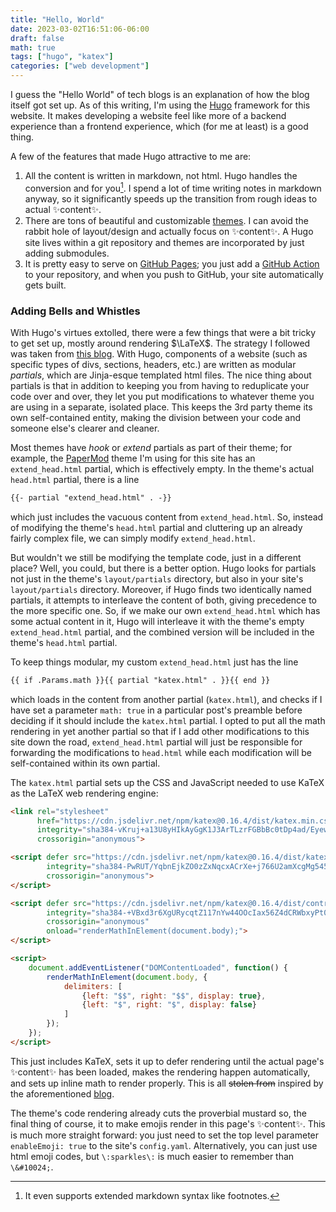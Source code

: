 ```yaml
---
title: "Hello, World"
date: 2023-03-02T16:51:06-06:00
draft: false
math: true
tags: ["hugo", "katex"]
categories: ["web development"]
---
```


I guess the "Hello World" of tech blogs is an explanation of how the blog itself got set up. As of this writing, I'm using the [Hugo](https://gohugo.io/) framework for this website. It makes developing a website feel like more of a backend experience than a frontend experience, which (for me at least) is a good thing. 

A few of the features that made Hugo attractive to me are:
1. All the content is written in markdown, not html. Hugo handles the conversion and for you[^1]. I spend a lot of time writing notes in markdown anyway, so it significantly speeds up the transition from rough ideas to actual :sparkles:content:sparkles:.
2. There are tons of beautiful and customizable [themes](https://themes.gohugo.io/). I can avoid the rabbit hole of layout/design and actually focus on :sparkles:content:sparkles:. A Hugo site lives within a git repository and themes are incorporated by just adding submodules.
3. It is pretty easy to serve on [GitHub Pages](https://pages.github.com/); you just add a [GitHub Action](https://gohugo.io/hosting-and-deployment/hosting-on-github/) to your repository, and when you push to GitHub, your site automatically gets built. 

### Adding Bells and Whistles

With Hugo's virtues extolled, there were a few things that were a bit tricky to get set up, mostly around rendering $\LaTeX$. The strategy I followed was taken from [this blog](https://dzhg.dev/posts/2020/08/how-to-add-latex-support-in-hugo/). With Hugo, components of a website (such as specific types of divs, sections, headers, etc.) are written as modular *partials*, which are Jinja-esque templated html files. The nice thing about partials is that in addition to keeping you from having to reduplicate your code over and over, they let you put modifications to whatever theme you are using in a separate, isolated place. This keeps the 3rd party theme its own self-contained entity, making the division between your code and someone else's clearer and cleaner.

Most themes have *hook* or *extend* partials as part of their theme; for example, the [PaperMod](https://themes.gohugo.io/themes/hugo-papermod/) theme I'm using for this site has an `extend_head.html` partial, which is effectively empty. In the theme's actual `head.html` partial, there is a line
```html
{{- partial "extend_head.html" . -}}
```
which just includes the vacuous content from `extend_head.html`. So, instead of modifying the theme's `head.html` partial and cluttering up an already fairly complex file, we can simply modify `extend_head.html`. 

But wouldn't we still be modifying the template code, just in a different place? Well, you could, but there is a better option. Hugo looks for partials not just in the theme's `layout/partials` directory, but also in your site's `layout/partials` directory. Moreover, if Hugo finds two identically named partials, it attempts to interleave the content of both, giving precedence to the more specific one. So, if we make our own `extend_head.html` which has some actual content in it, Hugo will interleave it with the theme's empty `extend_head.html` partial, and the combined version will be included in the theme's `head.html` partial.

To keep things modular, my custom `extend_head.html` just has the line
```html
{{ if .Params.math }}{{ partial "katex.html" . }}{{ end }}
```
which loads in the content from another partial (`katex.html`), and checks if I have set a parameter `math: true` in a particular post's preamble before deciding if it should include the `katex.html` partial. I opted to put all the math rendering in yet another partial so that if I add other modifications to this site down the road, `extend_head.html` partial will just be responsible for forwarding the modifications to `head.html` while each modification will be self-contained within its own partial.

The `katex.html` partial sets up the CSS and JavaScript needed to use KaTeX as the LaTeX web rendering engine:

```html
<link rel="stylesheet" 
      href="https://cdn.jsdelivr.net/npm/katex@0.16.4/dist/katex.min.css" 
      integrity="sha384-vKruj+a13U8yHIkAyGgK1J3ArTLzrFGBbBc0tDp4ad/EyewESeXE/Iv67Aj8gKZ0" 
      crossorigin="anonymous">

<script defer src="https://cdn.jsdelivr.net/npm/katex@0.16.4/dist/katex.min.js" 
        integrity="sha384-PwRUT/YqbnEjkZO0zZxNqcxACrXe+j766U2amXcgMg5457rve2Y7I6ZJSm2A0mS4" 
        crossorigin="anonymous">
</script>

<script defer src="https://cdn.jsdelivr.net/npm/katex@0.16.4/dist/contrib/auto-render.min.js" 
        integrity="sha384-+VBxd3r6XgURycqtZ117nYw44OOcIax56Z4dCRWbxyPt0Koah1uHoK0o4+/RRE05" 
        crossorigin="anonymous"
        onload="renderMathInElement(document.body);">
</script>

<script>
    document.addEventListener("DOMContentLoaded", function() {
        renderMathInElement(document.body, {
            delimiters: [
                {left: "$$", right: "$$", display: true},
                {left: "$", right: "$", display: false}
            ]
        });
    });
</script>

```
This just includes KaTeX, sets it up to defer rendering until the actual page's :sparkles:content:sparkles: has been loaded, makes the rendering happen automatically, and sets up inline math to render properly. This is all ~~stolen from~~ inspired by the aforementioned [blog](https://dzhg.dev/posts/2020/08/how-to-add-latex-support-in-hugo/).

The theme's code rendering already cuts the proverbial mustard so, the final thing of course, it to make emojis render in this page's :sparkles:content:sparkles:. This is much more straight forward: you just need to set the top level parameter `enableEmoji: true` to the site's `config.yaml`. Alternatively, you can just use html emoji codes, but `\:sparkles\:` is much easier to remember than `\&#10024;`.


[^1]: It even supports extended markdown syntax like footnotes.